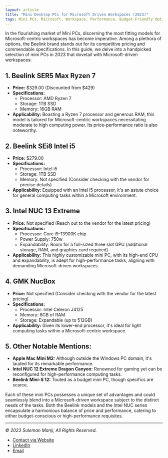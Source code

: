 ```yaml
---
layout: article
title: "Mini Desktop PCs for Microsoft Driven Workspaces (2023)"
tags: Mini PCs, Microsoft, Workspace, Performance, Budget-Friendly Options
---
```


In the flourishing market of Mini PCs, discerning the most fitting models for Microsoft-centric workspaces has become imperative. Among a plethora of options, the Beelink brand stands out for its competitive pricing and commendable specifications. In this guide, we delve into a handpicked selection of mini PCs in 2023 that dovetail with Microsoft-driven workspaces:

## 1. **Beelink SER5 Max Ryzen 7**

- **Price:** $329.00 (Discounted from $429)
- **Specifications:**
  - Processor: AMD Ryzen 7
  - Storage: 1TB SSD
  - Memory: 16GB RAM
- **Applicability:** Boasting a Ryzen 7 processor and generous RAM, this model is tailored for Microsoft-centric workspaces necessitating moderate to high computing power. Its price-performance ratio is also noteworthy.

## 2. **Beelink SEi8 Intel i5**

- **Price:** $279.00
- **Specifications:**
  - Processor: Intel i5
  - Storage: 1TB SSD
  - Memory: Not specified (Consider checking with the vendor for precise details)
- **Applicability:** Equipped with an Intel i5 processor, it's an astute choice for general computing tasks within a Microsoft environment.

## 3. **Intel NUC 13 Extreme**

- **Price:** Not specified (Reach out to the vendor for the latest pricing)
- **Specifications:**
  - Processor: Core i9-13900K chip
  - Power Supply: 750w
  - Expandability: Room for a full-sized three slot GPU (additional storage, RAM, and graphics card required)
- **Applicability:** This highly customizable mini PC, with its high-end CPU and expandability, is adept for high-performance tasks, aligning with demanding Microsoft-driven workspaces.

## 4. **GMK NucBox**

- **Price:** Not specified (Consider checking with the vendor for the latest pricing)
- **Specifications:**
  - Processor: Intel Celeron J4125
  - Memory: 8GB of RAM
  - Storage: Expandable (up to 512GB)
- **Applicability:** Given its lower-end processor, it's ideal for light computing tasks within a Microsoft-centric workspace.

## 5. **Other Notable Mentions:**

- **Apple Mac Mini M2:** Although outside the Windows PC domain, it's lauded for its remarkable performance.
- **Intel NUC 12 Extreme Dragon Canyon:** Renowned for gaming yet can be reconfigured for high-performance computing tasks.
- **Beelink Mini-S 12:** Touted as a budget mini PC, though specifics are scarce.

Each of these mini PCs possesses a unique set of advantages and could seamlessly blend into a Microsoft-driven workspace subject to the distinct needs of the tasks. Both the Beelink models and the Intel NUC series encapsulate a harmonious balance of price and performance, catering to either budget-conscious or high-performance requisites.

---
*© 2023 Suleman Manji, All Rights Reserved.*
- [Contact via Website](https://www.sulemanji.com)
- [LinkedIn](https://www.linkedin.com/in/sulemanmanji/)
- [Email](mailto:ssmanji89@gmail.com)
